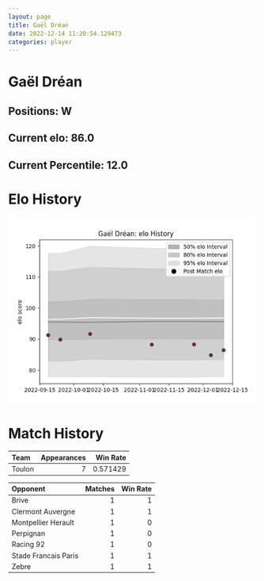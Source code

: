 ```yaml
---  
layout: page  
title: Gaël Dréan  
date: 2022-12-14 11:20:54.129473  
categories: player  
---
```

# Gaël Dréan

## Positions: W

## Current elo: 86.0

## Current Percentile: 12.0

# Elo History


![elo history](history_GaëlDréan.png)
# Match History


| Team   |   Appearances |   Win Rate |
|:-------|--------------:|-----------:|
| Toulon |             7 |   0.571429 |

| Opponent             |   Matches |   Win Rate |
|:---------------------|----------:|-----------:|
| Brive                |         1 |          1 |
| Clermont Auvergne    |         1 |          1 |
| Montpellier Herault  |         1 |          0 |
| Perpignan            |         1 |          0 |
| Racing 92            |         1 |          0 |
| Stade Francais Paris |         1 |          1 |
| Zebre                |         1 |          1 |